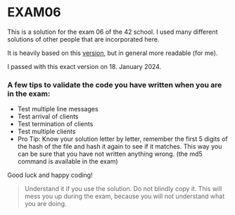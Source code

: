 # EXAM06

This is a solution for the exam 06 of the 42 school.
I used many different solutions of other people that are incorporated here.

It is heavily based on this [version](https://github.com/gtd9511/42seoul/tree/master/cursus/Rank_06/exam_rank_06/exam06), but in general more readable (for me).

I passed with this exact version on 18. January 2024.

### A few tips to validate the code you have written when you are in the exam:

- Test multiple line messages
- Test arrival of clients
- Test termination of clients
- Test multiple clients
- Pro Tip: Know your solution letter by letter, remember the first 5 digits of the hash of the file and hash it again to see if it matches. This way you can be sure that you have not written anything wrong. (the md5 command is available in the exam)

Good luck and happy coding!


> Understand it if you use the solution. Do not blindly copy it. This will mess you up during the exam, because you will not understand what you are doing.